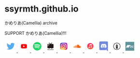 # ssyrmth.github.io
かめりあ(Camellia) archive

SUPPORT かめりあ(Camellia)!!!

<a href="https://twitter.com/cametek">
    <img src="assets/img/twitter.png" alt="Twitter" width="40" height="40">
        </a>
<a href="https://www.youtube.com/user/camelliaxxglitch">
    <img src="assets/img/youtube.png" alt="YouTube " width="40" height="40">
        </a>
<a href="https://open.spotify.com/artist/4bwIf0yXJf0F9AmOl2J78M">
    <img src="assets/img/spotify.png" alt="Spotify" width="40" height="40">
        </a>
<a href="http://www.nicovideo.jp/mylist/16888369">
    <img src="assets/img/niconico.png" alt="niconico" width="40" height="40">
        </a>
<a href="https://www.instagram.com/cametek_">
    <img src="assets/img/instagram.png" alt="Instagram" width="40" height="40">
        </a>
<a href="https://soundcloud.com/cametek">
    <img src="assets/img/soundcloud.png" alt="SoundCloud" width="40" height="40">
        </a>
<a href="https://itunes.apple.com/jp/artist/%E3%81%8B%E3%82%81%E3%82%8A%E3%81%82/566485174">
    <img src="assets/img/itunes.png" alt="iTunes" width="40" height="40">
        </a>
<a href="https://discord.gg/xrzAse6">
    <img src="assets/img/discord.png" alt="Discord" width="40" height="40">
        </a>
<a href="https://cametek.hatenablog.jp/">
    <img src="assets/img/hatenablog.png" alt="Hatena Blog" width="40" height="40">
        </a>
<a href="https://cametek.bandcamp.com/">
    <img src="assets/img/bandcamp.png" alt="Bandcamp" width="40" height="40">
        </a>
